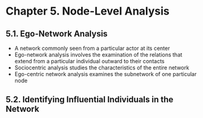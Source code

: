 # Chapter 5. Node-Level Analysis

## 5.1. Ego-Network Analysis
- A network commonly seen from a particular actor at its center
- Ego-network analysis involves the examination of the relations that extend from a particular individual outward to their contacts
- Sociocentric analysis studies the characteristics of the entire network
- Ego-centric network analysis examines the subnetwork of one particular node

## 5.2. Identifying Influential Individuals in the Network
